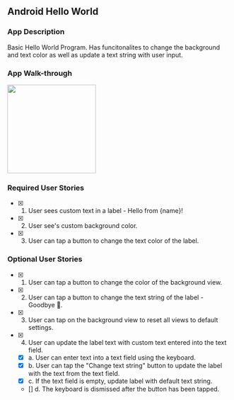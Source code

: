 ## Android Hello World

### App Description
Basic Hello World Program. Has funcitonalites to change the background and text color as well as update a text string with user input.

### App Walk-through
<img src="http://g.recordit.co/w1cW3YchoH.gif" width=200><br>


### Required User Stories
- [X] 1. User sees custom text in a label - Hello from {name}!
- [X] 2. User see's custom background color.
- [X] 3. User can tap a button to change the text color of the label.

### Optional User Stories
- [X] 1. User can tap a button to change the color of the background view.
- [X] 2. User can tap a button to change the text string of the label - Goodbye 👋.
- [X] 3. User can tap on the background view to reset all views to default settings.
- [X] 4. User can update the label text with custom text entered into the text field.
   - [X] a. User can enter text into a text field using the keyboard.
   - [X] b. User can tap the "Change text string" button to update the label with the text from the text field.
   - [X] c. If the text field is empty, update label with default text string.
   - [] d. The keyboard is dismissed after the button has been tapped.
